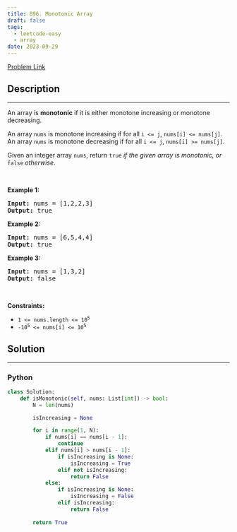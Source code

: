 ```yaml
---
title: 896. Monotonic Array
draft: false
tags: 
  - leetcode-easy
  - array
date: 2023-09-29
---
```


[Problem Link](https://leetcode.com/problems/monotonic-array/)

## Description

---
<p>An array is <strong>monotonic</strong> if it is either monotone increasing or monotone decreasing.</p>

<p>An array <code>nums</code> is monotone increasing if for all <code>i &lt;= j</code>, <code>nums[i] &lt;= nums[j]</code>. An array <code>nums</code> is monotone decreasing if for all <code>i &lt;= j</code>, <code>nums[i] &gt;= nums[j]</code>.</p>

<p>Given an integer array <code>nums</code>, return <code>true</code><em> if the given array is monotonic, or </em><code>false</code><em> otherwise</em>.</p>

<p>&nbsp;</p>
<p><strong class="example">Example 1:</strong></p>

<pre>
<strong>Input:</strong> nums = [1,2,2,3]
<strong>Output:</strong> true
</pre>

<p><strong class="example">Example 2:</strong></p>

<pre>
<strong>Input:</strong> nums = [6,5,4,4]
<strong>Output:</strong> true
</pre>

<p><strong class="example">Example 3:</strong></p>

<pre>
<strong>Input:</strong> nums = [1,3,2]
<strong>Output:</strong> false
</pre>

<p>&nbsp;</p>
<p><strong>Constraints:</strong></p>

<ul>
	<li><code>1 &lt;= nums.length &lt;= 10<sup>5</sup></code></li>
	<li><code>-10<sup>5</sup> &lt;= nums[i] &lt;= 10<sup>5</sup></code></li>
</ul>


## Solution

---
### Python
``` py title='monotonic-array'
class Solution:
    def isMonotonic(self, nums: List[int]) -> bool:
        N = len(nums)

        isIncreasing = None

        for i in range(1, N):
            if nums[i] == nums[i - 1]:
                continue
            elif nums[i] > nums[i - 1]:
                if isIncreasing is None:
                    isIncreasing = True
                elif not isIncreasing:
                    return False
            else:
                if isIncreasing is None:
                    isIncreasing = False
                elif isIncreasing:
                    return False
        
        return True
```

